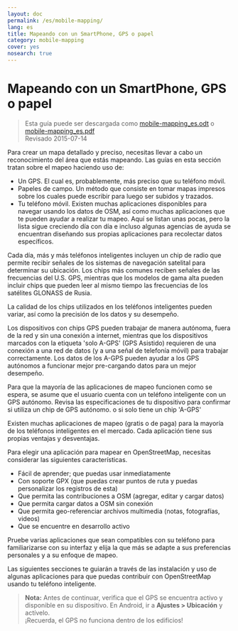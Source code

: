 ```yaml
---
layout: doc
permalink: /es/mobile-mapping/
lang: es
title: Mapeando con un SmartPhone, GPS o papel
category: mobile-mapping
cover: yes
nosearch: true
---
```


Mapeando con un SmartPhone, GPS o papel
=============================

> Esta guía puede ser descargada como [mobile-mapping_es.odt](/files/mobile-mapping_es.odt) o [mobile-mapping_es.pdf](/files/mobile-mapping_es.pdf)  
> Revisado 2015-07-14  

Para crear un mapa detallado y preciso, necesitas llevar a cabo un reconocimiento del área que estás mapeando. Las guías en esta sección tratan sobre el mapeo haciendo uso de:  

- Un GPS. El cual es, probablemente, más preciso que su teléfono móvil.  
- Papeles de campo. Un método que consiste en tomar mapas impresos sobre los cuales puede escribir para luego ser subidos y trazados.  
- Tu teléfono móvil. Existen muchas aplicaciones disponibles para navegar usando los datos de OSM, así como muchas aplicaciones que te pueden ayudar a realizar tu mapeo. Aquí se listan unas pocas, pero la lista sigue creciendo día con día e incluso algunas agencias de ayuda se encuentran diseñando sus propias aplicaciones para recolectar datos específicos.  

Cada día, más y más teléfonos inteligentes incluyen un chip de radio que permite recibir señales de los sistemas de navegación satelital para determinar su ubicación. Los chips más comunes reciben señales de las frecuencias del U.S. GPS, mientras que los modelos de gama alta pueden incluir chips que pueden leer al mismo tiempo las frecuencias de los satélites GLONASS de Rusia.  

La calidad de los chips utilizados en los teléfonos inteligentes pueden variar, así como la precisión de los datos y su desempeño.  

Los dispositivos con chips GPS pueden trabajar de manera autónoma, fuera de la red y sin una conexión a internet, mientras que los dispositivos marcados con la etiqueta 'solo A-GPS' (GPS Asistido) requieren de una conexión a una red de datos (y  a una señal de telefonía móvil) para trabajar correctamente. Los datos de los A-GPS pueden ayudar a los GPS autónomos a funcionar mejor pre-cargando datos para un mejor desempeño.  

Para que la mayoría de las aplicaciones de mapeo funcionen como se espera, se asume que el usuario cuenta con un teléfono inteligente con un GPS autónomo. Revisa las especificaciones de tu dispositivo para confirmar si utiliza un chip de GPS autónomo. o si solo tiene un chip 'A-GPS'  

Existen muchas aplicaciones de mapeo (gratis o de paga) para la mayoría de los teléfonos inteligentes en el mercado. Cada aplicación tiene sus propias ventajas y desventajas.  

Para elegir una aplicación para mapear en OpenStreetMap, necesitas considerar las siguientes características.  

- Fácil de aprender; que puedas usar inmediatamente  
- Con soporte GPX (que puedas crear puntos de ruta y puedas personalizar los registros de esta)  
- Que permita las contribuciones a OSM (agregar, editar y cargar datos)  
- Que permita cargar datos a OSM sin conexión  
- Que permita geo-referenciar archivos multimedia (notas, fotografías, videos)  
- Que se encuentre en desarrollo activo  

Pruebe varias aplicaciones que sean compatibles con su teléfono para familiarizarse con su interfaz y elija la que más se adapte a sus preferencias personales y a su enfoque de mapeo.

<!-- Commenting for now since tables doesn't look very nice!

Aplicaciones recomendadas para teléfonos inteligentes  y PDAs
-----------------------------------------------------

| Application      | Usage  | Android  | Blackberry | iOS     | Windows |
| ---------------- | :----: | :------: | :--------: | :-----: | :-----: |
| Geopaparazzi     | m      | O        |            |         |         |
| GPS Essentials   | m      | O        |            |         |         |
| MapZen           | m:p    | O        |            | O       |         |
| Open GPS Tracker | m      | O        |            |         |         |
| OruxMaps         | m      | O        |            |         |         |
| OSMAnd           | m:n:p  | O        | O          | D       |         |
| OSMTracker       | m      | O        |            |         | O       |
| Vespucci         | m:f    | O        |            |         |         |

O - soportado, D - bajo desarrollo, m - mapeo, n - navegación, p - editor PDI, f - editor completo

 -->

Las siguientes secciones te guiarán a través de las instalación y uso de algunas aplicaciones para que puedas contribuir con OpenStreetMap usando tu teléfono inteligente.

> **Nota:** Antes de continuar, verifica que el GPS se encuentra activo y disponible en su dispositivo. En Android, ir a **Ajustes \> Ubicación** y actívelo.  
> ¡Recuerda, el GPS no funciona dentro de los edificios!  

